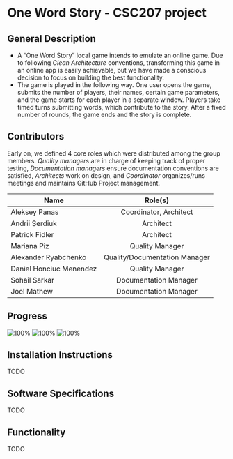 # One Word Story - **CSC207** project

## General Description

- A “One Word Story” local game intends to emulate an online game. Due to following 
*Clean Architecture* conventions, transforming this game in an online app is easily achievable, 
but we have made a conscious decision to focus on building the best functionality. 
- The game is played in the following way. One user opens the game, submits the
number of players, their names, certain game parameters, and the game starts for each player 
in a separate window. Players take timed turns submitting words, which contribute to the story. 
After a fixed number of rounds, the game ends and the story is complete.


## Contributors

Early on, we defined 4 core roles which were distributed among the group members. 
*Quality managers* are in charge of keeping track of proper testing, 
*Documentation managers* ensure documentation conventions are satisfied, 
*Architects* work on design, and *Coordinator* organizes/runs meetings and maintains 
GitHub Project management.

| Name                    |            Role(s)            |
|-------------------------|:-----------------------------:|
| Aleksey Panas           |    Coordinator, Architect     | 
| Andrii Serdiuk          |           Architect           | 
| Patrick Fidler          |           Architect           | 
| Mariana Piz             |        Quality Manager        | 
| Alexander Ryabchenko    | Quality/Documentation Manager | 
| Daniel Honciuc Menendez |        Quality Manager        | 
| Sohail Sarkar           |     Documentation Manager     | 
| Joel Mathew             |     Documentation Manager     | 


## Progress

![100%](https://progress-bar.dev/80/?title=Backend)
![100%](https://progress-bar.dev/60/?title=Intended-Functionality)
![100%](https://progress-bar.dev/5/?title=GUI)

## Installation Instructions

TODO

## Software Specifications

TODO

## Functionality

TODO

